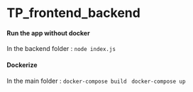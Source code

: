 # TP_frontend_backend

#### Run the app without docker

In the backend folder : 
```node index.js ```

#### Dockerize

In the main folder :
```docker-compose build ```
```docker-compose up ```
